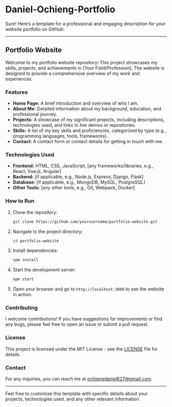 # Daniel-Ochieng-Portfolio
Sure! Here’s a template for a professional and engaging description for your website portfolio on GitHub:

---

## Portfolio Website

Welcome to my portfolio website repository! This project showcases my skills, projects, and achievements in [Your Field/Profession]. The website is designed to provide a comprehensive overview of my work and experiences.

### Features

- **Home Page:** A brief introduction and overview of who I am.
- **About Me:** Detailed information about my background, education, and professional journey.
- **Projects:** A showcase of my significant projects, including descriptions, technologies used, and links to live demos or repositories.
- **Skills:** A list of my key skills and proficiencies, categorized by type (e.g., programming languages, tools, frameworks).
- **Contact:** A contact form or contact details for getting in touch with me.

### Technologies Used

- **Frontend:** HTML, CSS, JavaScript, [any frameworks/libraries, e.g., React, Vue.js, Angular]
- **Backend:** [if applicable, e.g., Node.js, Express, Django, Flask]
- **Database:** [if applicable, e.g., MongoDB, MySQL, PostgreSQL]
- **Other Tools:** [any other tools, e.g., Git, Webpack, Docker]

### How to Run

1. Clone the repository:
   ```bash
   git clone https://github.com/yourusername/portfolio-website.git
   ```
2. Navigate to the project directory:
   ```bash
   cd portfolio-website
   ```
3. Install dependencies:
   ```bash
   npm install
   ```
4. Start the development server:
   ```bash
   npm start
   ```
5. Open your browser and go to `http://localhost:3000` to see the website in action.

### Contributing

I welcome contributions! If you have suggestions for improvements or find any bugs, please feel free to open an issue or submit a pull request.

### License

This project is licensed under the MIT License - see the [LICENSE](LICENSE) file for details.

### Contact

For any inquiries, you can reach me at [ochiengdaniel627@gmail.com](mailto:ochiengdaniel627@gmail.com).

---

Feel free to customize this template with specific details about your projects, technologies used, and any other relevant information.
